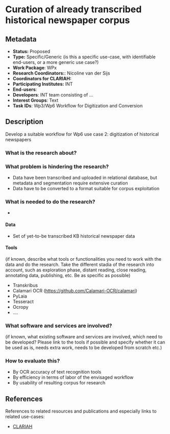 # Curation of already transcribed historical newspaper corpus

## Metadata

* **Status:**  Proposed
* **Type:** Specific/Generic (is this a specific use-case, with identifiable end-users, or a more generic use case?)
* **Work Package**: WPx
* **Research Coordinators:**:  Nicoline van der Sijs
* **Coordinators for CLARIAH:** 
* **Participating Institutes:** INT
* **End-users**: 
* **Developers**: INT team consisting of ...
* **Interest Groups**: Text
* **Task IDs**:  Wp3/Wp6 Workflow for Digitization and Conversion

## Description

Develop a suitable workflow for Wp6 use case 2: digitization of historical newspapers 

### What is the research about?

### What problem is hindering the research?

* Data have been transcribed and uploaded in relational database, but metadata and segmentation require extensive curation
* Data have to be converted to a format suitable for corpus exploitation

### What is needed to do the research?

* 

#### Data

* Set of yet-to-be transcribed KB historical newspaper data

#### Tools

(if known, describe what tools or functionalities you need to work with the data and do the research. Take the different stadia of the research into account, such as exploration phase, distant reading, close reading, annotating data, publishing, etc. Be as specific as possible)

* Transkribus
* Calamari OCR (https://github.com/Calamari-OCR/calamari)
* PyLaia
* Tesseract
* Ocropy
* ....

### What software and services are involved?

(if known, what existing software and services are involved, which need to be developed? Please link to the tools if possible and specify whether it can be used as is, needs extra work, needs to be developed from scratch etc.)

### How to evaluate this?

* By OCR accuracy of text recognition tools
* By efficiency in terms of labor of the envisaged workflow
* By usability of resulting corpus for research

## References

References to related resources and publications and especially links to related use-cases:

* [CLARIAH](https://clariah.nl)

